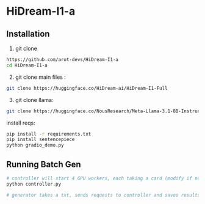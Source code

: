 # HiDream-l1-a


## Installation

1. git clone 

```bash
https://github.com/arot-devs/HiDream-I1-a
cd HiDream-I1-a
```

2. git clone main files : 

```bash
git clone https://huggingface.co/HiDream-ai/HiDream-I1-Full
```

3. git clone llama:

```bash
git clone https://huggingface.co/NousResearch/Meta-Llama-3.1-8B-Instruct
```

install reqs:

```bash
pip install -r requirements.txt
pip install sentencepiece
python gradio_demo.py
```


## Running Batch Gen

```bash
# controller will start 4 GPU workers, each taking a card (modify if needed)
python controller.py

# generator takes a txt, sends requests to controller and saves results to outputs/




